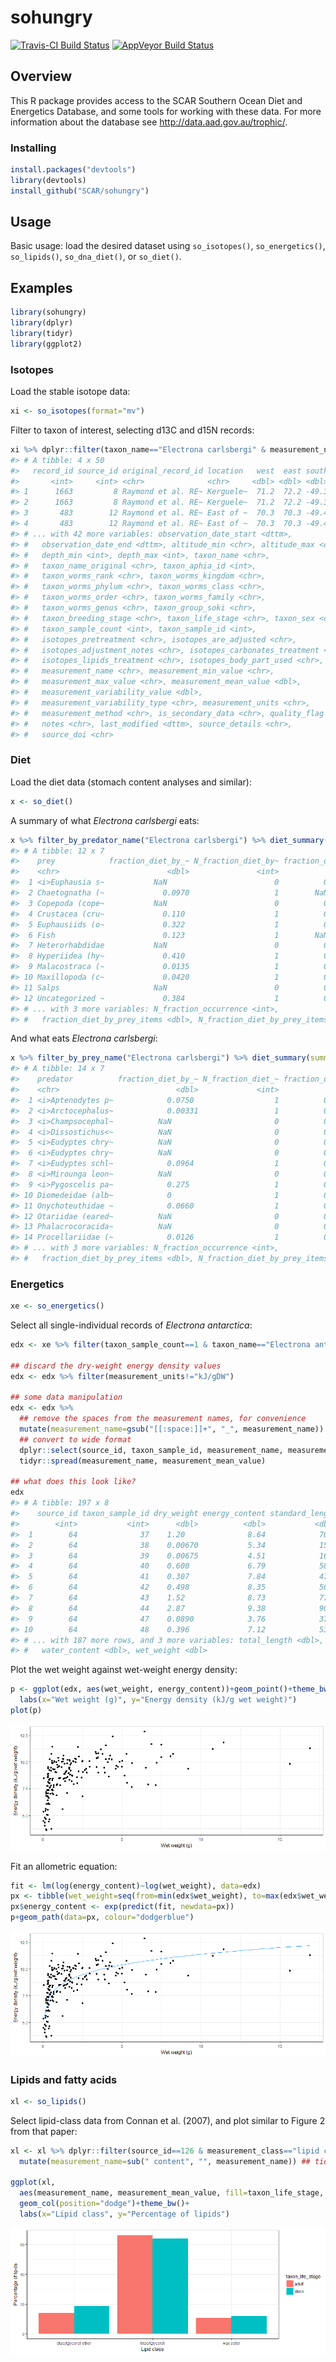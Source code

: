 
<!-- README.md is generated from README.Rmd. Please edit that file -->
sohungry
========

[![Travis-CI Build Status](https://travis-ci.org/SCAR/sohungry.svg?branch=master)](https://travis-ci.org/SCAR/sohungry) [![AppVeyor Build Status](https://ci.appveyor.com/api/projects/status/github/SCAR/sohungry?branch=master&svg=true)](https://ci.appveyor.com/project/SCAR/sohungry)

Overview
--------

This R package provides access to the SCAR Southern Ocean Diet and Energetics Database, and some tools for working with these data. For more information about the database see <http://data.aad.gov.au/trophic/>.

### Installing

``` r
install.packages("devtools")
library(devtools)
install_github("SCAR/sohungry")
```

Usage
-----

Basic usage: load the desired dataset using `so_isotopes()`, `so_energetics()`, `so_lipids()`, `so_dna_diet()`, or `so_diet()`.

Examples
--------

``` r
library(sohungry)
library(dplyr)
library(tidyr)
library(ggplot2)
```

### Isotopes

Load the stable isotope data:

``` r
xi <- so_isotopes(format="mv")
```

Filter to taxon of interest, selecting d13C and d15N records:

``` r
xi %>% dplyr::filter(taxon_name=="Electrona carlsbergi" & measurement_name %in% c("delta_13C", "delta_15N"))
#> # A tibble: 4 x 50
#>   record_id source_id original_record_id location   west  east south north
#>       <int>     <int> <chr>              <chr>     <dbl> <dbl> <dbl> <dbl>
#> 1      1663         8 Raymond et al. RE~ Kerguele~  71.2  72.2 -49.3 -49.1
#> 2      1663         8 Raymond et al. RE~ Kerguele~  71.2  72.2 -49.3 -49.1
#> 3       483        12 Raymond et al. RE~ East of ~  70.3  70.3 -49.4 -49.4
#> 4       483        12 Raymond et al. RE~ East of ~  70.3  70.3 -49.4 -49.4
#> # ... with 42 more variables: observation_date_start <dttm>,
#> #   observation_date_end <dttm>, altitude_min <chr>, altitude_max <chr>,
#> #   depth_min <int>, depth_max <int>, taxon_name <chr>,
#> #   taxon_name_original <chr>, taxon_aphia_id <int>,
#> #   taxon_worms_rank <chr>, taxon_worms_kingdom <chr>,
#> #   taxon_worms_phylum <chr>, taxon_worms_class <chr>,
#> #   taxon_worms_order <chr>, taxon_worms_family <chr>,
#> #   taxon_worms_genus <chr>, taxon_group_soki <chr>,
#> #   taxon_breeding_stage <chr>, taxon_life_stage <chr>, taxon_sex <chr>,
#> #   taxon_sample_count <int>, taxon_sample_id <int>,
#> #   isotopes_pretreatment <chr>, isotopes_are_adjusted <chr>,
#> #   isotopes_adjustment_notes <chr>, isotopes_carbonates_treatment <chr>,
#> #   isotopes_lipids_treatment <chr>, isotopes_body_part_used <chr>,
#> #   measurement_name <chr>, measurement_min_value <chr>,
#> #   measurement_max_value <chr>, measurement_mean_value <dbl>,
#> #   measurement_variability_value <dbl>,
#> #   measurement_variability_type <chr>, measurement_units <chr>,
#> #   measurement_method <chr>, is_secondary_data <chr>, quality_flag <chr>,
#> #   notes <chr>, last_modified <dttm>, source_details <chr>,
#> #   source_doi <chr>
```

### Diet

Load the diet data (stomach content analyses and similar):

``` r
x <- so_diet()
```

A summary of what *Electrona carlsbergi* eats:

``` r
x %>% filter_by_predator_name("Electrona carlsbergi") %>% diet_summary(summary_type="prey")
#> # A tibble: 12 x 7
#>    prey            fraction_diet_by_~ N_fraction_diet_by~ fraction_occurr~
#>    <chr>                        <dbl>               <int>            <dbl>
#>  1 <i>Euphausia s~           NaN                        0          0.0190 
#>  2 Chaetognatha (~             0.0970                   1        NaN      
#>  3 Copepoda (cope~           NaN                        0          0.0483 
#>  4 Crustacea (cru~             0.110                    1          0.411  
#>  5 Euphausiids (o~             0.322                    1          0.0977 
#>  6 Fish                        0.123                    1        NaN      
#>  7 Heterorhabdidae           NaN                        0          0.00630
#>  8 Hyperiidea (hy~             0.410                    1          0.204  
#>  9 Malacostraca (~             0.0135                   1          0.200  
#> 10 Maxillopoda (c~             0.0420                   1          0.104  
#> 11 Salps                     NaN                        0          0.202  
#> 12 Uncategorized ~             0.384                    1          0.411  
#> # ... with 3 more variables: N_fraction_occurrence <int>,
#> #   fraction_diet_by_prey_items <dbl>, N_fraction_diet_by_prey_items <int>
```

And what eats *Electrona carlsbergi*:

``` r
x %>% filter_by_prey_name("Electrona carlsbergi") %>% diet_summary(summary_type="predators")
#> # A tibble: 14 x 7
#>    predator          fraction_diet_by_~ N_fraction_diet_~ fraction_occurr~
#>    <chr>                          <dbl>             <int>            <dbl>
#>  1 <i>Aptenodytes p~            0.0750                  1          0.236  
#>  2 <i>Arctocephalus~            0.00331                 1          0.0503 
#>  3 <i>Champsocephal~          NaN                       0          0.00213
#>  4 <i>Dissostichus<~          NaN                       0          0.00710
#>  5 <i>Eudyptes chry~          NaN                       0          0.0540 
#>  6 <i>Eudyptes chry~          NaN                       0          0.0630 
#>  7 <i>Eudyptes schl~            0.0964                  1          0.204  
#>  8 <i>Mirounga leon~          NaN                       0          0.0920 
#>  9 <i>Pygoscelis pa~            0.275                   1          0.184  
#> 10 Diomedeidae (alb~            0                       1          0.0318 
#> 11 Onychoteuthidae ~            0.0660                  1          0.153  
#> 12 Otariidae (eared~          NaN                       0          0.0420 
#> 13 Phalacrocoracida~          NaN                       0          0.00900
#> 14 Procellariidae (~            0.0126                  1          0.0824 
#> # ... with 3 more variables: N_fraction_occurrence <int>,
#> #   fraction_diet_by_prey_items <dbl>, N_fraction_diet_by_prey_items <int>
```

### Energetics

``` r
xe <- so_energetics()
```

Select all single-individual records of *Electrona antarctica*:

``` r
edx <- xe %>% filter(taxon_sample_count==1 & taxon_name=="Electrona antarctica")

## discard the dry-weight energy density values
edx <- edx %>% filter(measurement_units!="kJ/gDW")

## some data manipulation
edx <- edx %>%
  ## remove the spaces from the measurement names, for convenience
  mutate(measurement_name=gsub("[[:space:]]+", "_", measurement_name)) %>%
  ## convert to wide format
  dplyr::select(source_id, taxon_sample_id, measurement_name, measurement_mean_value) %>%
  tidyr::spread(measurement_name, measurement_mean_value)

## what does this look like?
edx
#> # A tibble: 197 x 8
#>    source_id taxon_sample_id dry_weight energy_content standard_length
#>        <int>           <int>      <dbl>          <dbl>           <dbl>
#>  1        64              37    1.20              8.64            70.0
#>  2        64              38    0.00670           5.34            15.0
#>  3        64              39    0.00675           4.51            16.0
#>  4        64              40    0.600             6.79            58.0
#>  5        64              41    0.307             7.84            47.0
#>  6        64              42    0.498             8.35            56.0
#>  7        64              43    1.52              8.73            77.0
#>  8        64              44    2.87              9.38            90.0
#>  9        64              47    0.0890            3.76            37.0
#> 10        64              48    0.396             7.12            53.0
#> # ... with 187 more rows, and 3 more variables: total_length <dbl>,
#> #   water_content <dbl>, wet_weight <dbl>
```

Plot the wet weight against wet-weight energy density:

``` r
p <- ggplot(edx, aes(wet_weight, energy_content))+geom_point()+theme_bw()+
  labs(x="Wet weight (g)", y="Energy density (kJ/g wet weight)")
plot(p)
```

![](vignettes/README-ea_plot1-1.png)

Fit an allometric equation:

``` r
fit <- lm(log(energy_content)~log(wet_weight), data=edx)
px <- tibble(wet_weight=seq(from=min(edx$wet_weight), to=max(edx$wet_weight), length.out=51))
px$energy_content <- exp(predict(fit, newdata=px))
p+geom_path(data=px, colour="dodgerblue")
```

![](vignettes/README-ea_plot2-1.png)

### Lipids and fatty acids

``` r
xl <- so_lipids()
```

Select lipid-class data from Connan et al. (2007), and plot similar to Figure 2 from that paper:

``` r
xl <- xl %>% dplyr::filter(source_id==126 & measurement_class=="lipid class") %>%
  mutate(measurement_name=sub(" content", "", measurement_name)) ## tidy the names a little

ggplot(xl,
  aes(measurement_name, measurement_mean_value, fill=taxon_life_stage, group=taxon_life_stage))+
  geom_col(position="dodge")+theme_bw()+
  labs(x="Lipid class", y="Percentage of lipids")
```

![](vignettes/README-lip_plot1-1.png)

